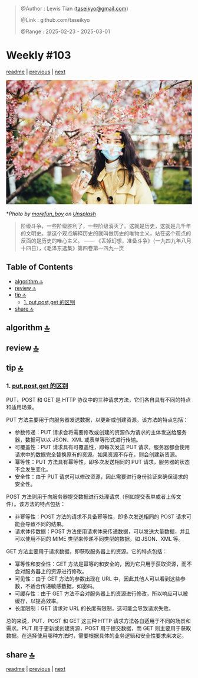 > @Author  : Lewis Tian (taseikyo@gmail.com)
>
> @Link    : github.com/taseikyo
>
> @Range   : 2025-02-23 - 2025-03-01

# Weekly #103

[readme](../README.md) | [previous](202502W3.md) | [next](202503W1.md)

![](../images/2025/02/morefun_boy-d91oY_igQgk-unsplash.jpg "Weekly #103")

\**Photo by [morefun_boy](https://unsplash.com/@equeen) on [Unsplash](https://unsplash.com/photos/woman-in-brown-coat-with-blue-and-white-face-mask-holding-white-smartphone-d91oY_igQgk)*

> 阶级斗争，一些阶级胜利了，一些阶级消灭了。这就是历史，这就是几千年的文明史。拿这个观点解释历史的就叫做历史的唯物主义，站在这个观点的反面的是历史的唯心主义。 —— 《丢掉幻想，准备斗争》（一九四九年八月十四日），《毛泽东选集》第四卷第一四九一页

## Table of Contents

- [algorithm 🔝](#algorithm-)
- [review 🔝](#review-)
- [tip 🔝](#tip-)
    - [1. put,post,get 的区别](#1-putpostget-的区别)
- [share 🔝](#share-)

## algorithm [🔝](#weekly-103)

## review [🔝](#weekly-103)

## tip [🔝](#weekly-103)

### 1. [put,post,get 的区别](https://blog.csdn.net/lyj15012351173/article/details/137829848)

PUT、POST 和 GET 是 HTTP 协议中的三种请求方法，它们各自具有不同的特点和适用场景。

PUT 方法主要用于向服务器发送数据，以更新或创建资源。该方法的特点包括：

- 参数传递：PUT 请求会将需要修改或创建的资源作为请求的主体发送给服务器，数据可以以 JSON、XML 或表单等形式进行传输。
- 可覆盖性：PUT 请求具有可覆盖性，即每次发送 PUT 请求，服务器都会使用请求中的数据完全替换原有的资源。如果资源不存在，则会创建新资源。
- 幂等性：PUT 方法具有幂等性，即多次发送相同的 PUT 请求，服务器的状态不会发生变化。
- 安全性：由于 PUT 请求可以修改资源，因此需要进行身份验证来确保请求的安全性。

POST 方法则用于向服务器提交数据进行处理请求（例如提交表单或者上传文件）。该方法的特点包括：

- 非幂等性：POST 方法的请求不具备幂等性，即多次发送相同的 POST 请求可能会导致不同的结果。
- 请求体传数据：POST 方法使用请求体来传递数据，可以发送大量数据，并且可以使用不同的 MIME 类型来传递不同类型的数据，如 JSON、XML 等。

GET 方法主要用于请求数据，即获取服务器上的资源。它的特点包括：

- 幂等性和安全性：GET 方法是幂等的和安全的，因为它只用于获取资源，而不会对服务器上的资源进行修改。
- 可见性：由于 GET 方法的参数出现在 URL 中，因此其他人可以看到这些参数，不适合传递敏感数据，如密码。
- 可缓存性：由于 GET 方法不会对服务器上的资源进行修改，所以响应可以被缓存，以提高效率。
- 长度限制：GET 请求对 URL 的长度有限制，这可能会导致请求失败。

总的来说，PUT、POST 和 GET 这三种 HTTP 请求方法各自适用于不同的场景和需求。PUT 用于更新或创建资源，POST 用于提交数据，而 GET 则主要用于获取数据。在选择使用哪种方法时，需要根据具体的业务逻辑和安全性要求来决定。

## share [🔝](#weekly-103)

[readme](../README.md) | [previous](202502W3.md) | [next](202503W1.md)
